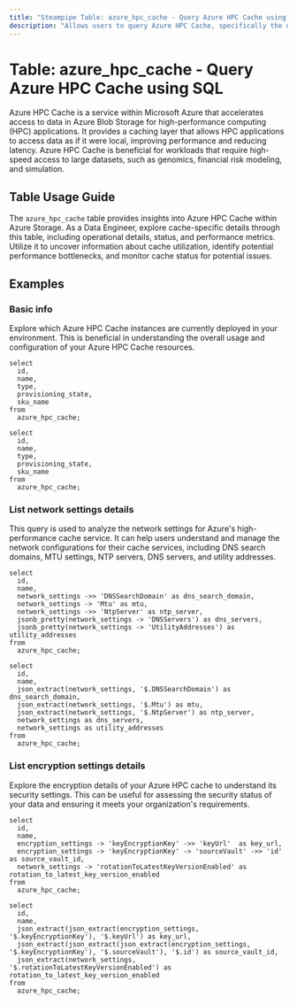 ```yaml
---
title: "Steampipe Table: azure_hpc_cache - Query Azure HPC Cache using SQL"
description: "Allows users to query Azure HPC Cache, specifically the operational details and status of the cache. This can provide insights into cache utilization, performance, and potential issues."
---
```


# Table: azure_hpc_cache - Query Azure HPC Cache using SQL

Azure HPC Cache is a service within Microsoft Azure that accelerates access to data in Azure Blob Storage for high-performance computing (HPC) applications. It provides a caching layer that allows HPC applications to access data as if it were local, improving performance and reducing latency. Azure HPC Cache is beneficial for workloads that require high-speed access to large datasets, such as genomics, financial risk modeling, and simulation.

## Table Usage Guide

The `azure_hpc_cache` table provides insights into Azure HPC Cache within Azure Storage. As a Data Engineer, explore cache-specific details through this table, including operational details, status, and performance metrics. Utilize it to uncover information about cache utilization, identify potential performance bottlenecks, and monitor cache status for potential issues.

## Examples

### Basic info
Explore which Azure HPC Cache instances are currently deployed in your environment. This is beneficial in understanding the overall usage and configuration of your Azure HPC Cache resources.

```sql+postgres
select
  id,
  name,
  type,
  provisioning_state,
  sku_name
from
  azure_hpc_cache;
```

```sql+sqlite
select
  id,
  name,
  type,
  provisioning_state,
  sku_name
from
  azure_hpc_cache;
```

### List network settings details
This query is used to analyze the network settings for Azure's high-performance cache service. It can help users understand and manage the network configurations for their cache services, including DNS search domains, MTU settings, NTP servers, DNS servers, and utility addresses.

```sql+postgres
select
  id,
  name,
  network_settings ->> 'DNSSearchDomain' as dns_search_domain,
  network_settings -> 'Mtu' as mtu,
  network_settings ->> 'NtpServer' as ntp_server,
  jsonb_pretty(network_settings -> 'DNSServers') as dns_servers,
  jsonb_pretty(network_settings -> 'UtilityAddresses') as utility_addresses
from
  azure_hpc_cache;
```

```sql+sqlite
select
  id,
  name,
  json_extract(network_settings, '$.DNSSearchDomain') as dns_search_domain,
  json_extract(network_settings, '$.Mtu') as mtu,
  json_extract(network_settings, '$.NtpServer') as ntp_server,
  network_settings as dns_servers,
  network_settings as utility_addresses
from
  azure_hpc_cache;
```

### List encryption settings details
Explore the encryption details of your Azure HPC cache to understand its security settings. This can be useful for assessing the security status of your data and ensuring it meets your organization's requirements.

```sql+postgres
select
  id,
  name,
  encryption_settings -> 'keyEncryptionKey' ->> 'keyUrl'  as key_url,
  encryption_settings -> 'keyEncryptionKey' -> 'sourceVault' ->> 'id'  as source_vault_id,
  network_settings -> 'rotationToLatestKeyVersionEnabled' as rotation_to_latest_key_version_enabled
from
  azure_hpc_cache;
```

```sql+sqlite
select
  id,
  name,
  json_extract(json_extract(encryption_settings, '$.keyEncryptionKey'), '$.keyUrl') as key_url,
  json_extract(json_extract(json_extract(encryption_settings, '$.keyEncryptionKey'), '$.sourceVault'), '$.id') as source_vault_id,
  json_extract(network_settings, '$.rotationToLatestKeyVersionEnabled') as rotation_to_latest_key_version_enabled
from
  azure_hpc_cache;
```